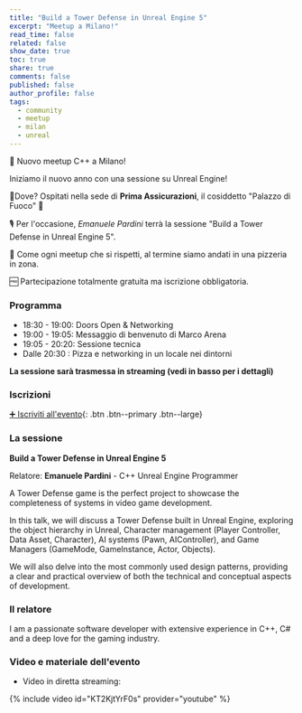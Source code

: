 ```yaml
---
title: "Build a Tower Defense in Unreal Engine 5"
excerpt: "Meetup a Milano!"
read_time: false
related: false
show_date: true
toc: true
share: true
comments: false
published: false
author_profile: false
tags:
  - community
  - meetup
  - milan
  - unreal
---
```


🥳 Nuovo meetup C++ a Milano!

Iniziamo il nuovo anno con una sessione su Unreal Engine! 

📌Dove? Ospitati nella sede di **Prima Assicurazioni**, il cosiddetto "Palazzo di Fuoco" 🤩

🎙️ Per l'occasione, *Emanuele Pardini* terrà la sessione "Build a Tower Defense in Unreal Engine 5".

🍕 Come ogni meetup che si rispetti, al termine siamo andati in una pizzeria in zona.

🆓 Partecipazione totalmente gratuita ma iscrizione obbligatoria.

### Programma

- 18:30 - 19:00: Doors Open & Networking
- 19:00 - 19:05: Messaggio di benvenuto di Marco Arena
- 19:05 - 20:20: Sessione tecnica
- Dalle 20:30  : Pizza e networking in un locale nei dintorni

**La sessione sarà trasmessa in streaming (vedi in basso per i dettagli)**

### Iscrizioni

[➕ Iscriviti all'evento](https://italiancpp-0225.eventbrite.it/){: .btn .btn--primary .btn--large}

### La sessione

**Build a Tower Defense in Unreal Engine 5** 

Relatore: **Emanuele Pardini** - C++ Unreal Engine Programmer

A Tower Defense game is the perfect project to showcase the completeness of systems in video game development.

In this talk, we will discuss a Tower Defense built in Unreal Engine, exploring the object hierarchy in Unreal, Character management (Player Controller, Data Asset, Character), AI systems (Pawn, AIController), and Game Managers (GameMode, GameInstance, Actor, Objects).

We will also delve into the most commonly used design patterns, providing a clear and practical overview of both the technical and conceptual aspects of development.

### Il relatore

I am a passionate software developer with extensive experience in C++, C# and a deep love for the gaming industry.

### Video e materiale dell'evento

- Video in diretta streaming:

{% include video id="KT2KjtYrF0s" provider="youtube" %}